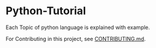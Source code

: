 # Python-Tutorial
Each Topic of python language is explained with example.

For Contributing in this project, see [CONTRIBUTING.md](CONTRIBUTING.md).
